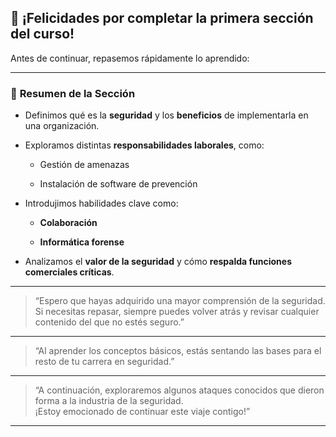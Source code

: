 
## 🎉 **¡Felicidades por completar la primera sección del curso!**

Antes de continuar, repasemos rápidamente lo aprendido:

---

### 📌 **Resumen de la Sección**

- Definimos qué es la **seguridad** y los **beneficios** de implementarla en una organización.
    
- Exploramos distintas **responsabilidades laborales**, como:
    
    - Gestión de amenazas
        
    - Instalación de software de prevención
        
- Introdujimos habilidades clave como:
    
    - **Colaboración**
        
    - **Informática forense**
        
- Analizamos el **valor de la seguridad** y cómo **respalda funciones comerciales críticas**.
    

---

> “Espero que hayas adquirido una mayor comprensión de la seguridad.  
> Si necesitas repasar, siempre puedes volver atrás y revisar cualquier contenido del que no estés seguro.”

---

> “Al aprender los conceptos básicos, estás sentando las bases para el resto de tu carrera en seguridad.”

---

> “A continuación, exploraremos algunos ataques conocidos que dieron forma a la industria de la seguridad.  
> ¡Estoy emocionado de continuar este viaje contigo!”

---

